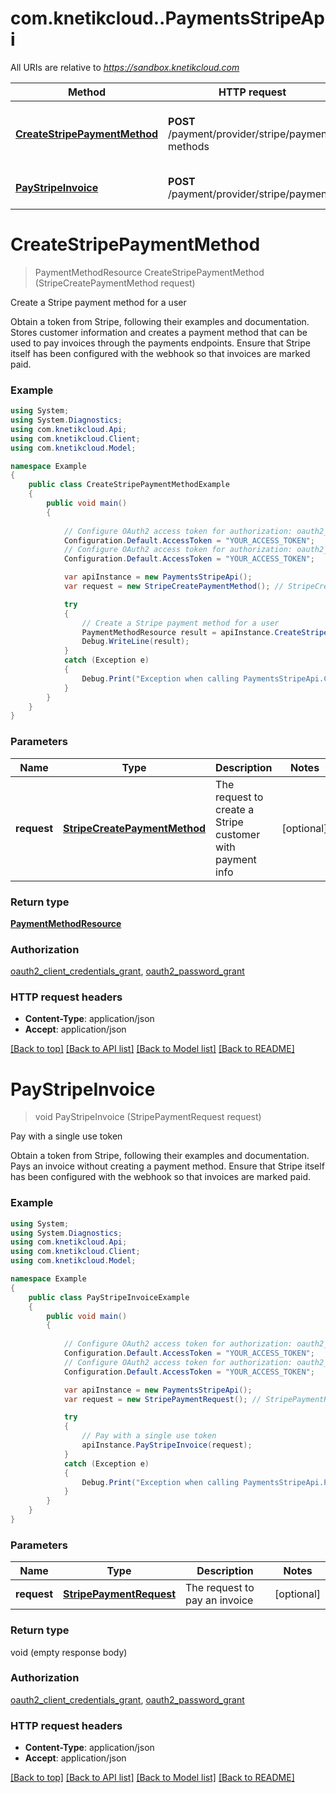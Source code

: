 # com.knetikcloud..PaymentsStripeApi

All URIs are relative to *https://sandbox.knetikcloud.com*

Method | HTTP request | Description
------------- | ------------- | -------------
[**CreateStripePaymentMethod**](PaymentsStripeApi.md#createstripepaymentmethod) | **POST** /payment/provider/stripe/payment-methods | Create a Stripe payment method for a user
[**PayStripeInvoice**](PaymentsStripeApi.md#paystripeinvoice) | **POST** /payment/provider/stripe/payments | Pay with a single use token


<a name="createstripepaymentmethod"></a>
# **CreateStripePaymentMethod**
> PaymentMethodResource CreateStripePaymentMethod (StripeCreatePaymentMethod request)

Create a Stripe payment method for a user

Obtain a token from Stripe, following their examples and documentation. Stores customer information and creates a payment method that can be used to pay invoices through the payments endpoints. Ensure that Stripe itself has been configured with the webhook so that invoices are marked paid.

### Example
```csharp
using System;
using System.Diagnostics;
using com.knetikcloud.Api;
using com.knetikcloud.Client;
using com.knetikcloud.Model;

namespace Example
{
    public class CreateStripePaymentMethodExample
    {
        public void main()
        {
            
            // Configure OAuth2 access token for authorization: oauth2_client_credentials_grant
            Configuration.Default.AccessToken = "YOUR_ACCESS_TOKEN";
            // Configure OAuth2 access token for authorization: oauth2_password_grant
            Configuration.Default.AccessToken = "YOUR_ACCESS_TOKEN";

            var apiInstance = new PaymentsStripeApi();
            var request = new StripeCreatePaymentMethod(); // StripeCreatePaymentMethod | The request to create a Stripe customer with payment info (optional) 

            try
            {
                // Create a Stripe payment method for a user
                PaymentMethodResource result = apiInstance.CreateStripePaymentMethod(request);
                Debug.WriteLine(result);
            }
            catch (Exception e)
            {
                Debug.Print("Exception when calling PaymentsStripeApi.CreateStripePaymentMethod: " + e.Message );
            }
        }
    }
}
```

### Parameters

Name | Type | Description  | Notes
------------- | ------------- | ------------- | -------------
 **request** | [**StripeCreatePaymentMethod**](StripeCreatePaymentMethod.md)| The request to create a Stripe customer with payment info | [optional] 

### Return type

[**PaymentMethodResource**](PaymentMethodResource.md)

### Authorization

[oauth2_client_credentials_grant](../README.md#oauth2_client_credentials_grant), [oauth2_password_grant](../README.md#oauth2_password_grant)

### HTTP request headers

 - **Content-Type**: application/json
 - **Accept**: application/json

[[Back to top]](#) [[Back to API list]](../README.md#documentation-for-api-endpoints) [[Back to Model list]](../README.md#documentation-for-models) [[Back to README]](../README.md)

<a name="paystripeinvoice"></a>
# **PayStripeInvoice**
> void PayStripeInvoice (StripePaymentRequest request)

Pay with a single use token

Obtain a token from Stripe, following their examples and documentation. Pays an invoice without creating a payment method. Ensure that Stripe itself has been configured with the webhook so that invoices are marked paid.

### Example
```csharp
using System;
using System.Diagnostics;
using com.knetikcloud.Api;
using com.knetikcloud.Client;
using com.knetikcloud.Model;

namespace Example
{
    public class PayStripeInvoiceExample
    {
        public void main()
        {
            
            // Configure OAuth2 access token for authorization: oauth2_client_credentials_grant
            Configuration.Default.AccessToken = "YOUR_ACCESS_TOKEN";
            // Configure OAuth2 access token for authorization: oauth2_password_grant
            Configuration.Default.AccessToken = "YOUR_ACCESS_TOKEN";

            var apiInstance = new PaymentsStripeApi();
            var request = new StripePaymentRequest(); // StripePaymentRequest | The request to pay an invoice (optional) 

            try
            {
                // Pay with a single use token
                apiInstance.PayStripeInvoice(request);
            }
            catch (Exception e)
            {
                Debug.Print("Exception when calling PaymentsStripeApi.PayStripeInvoice: " + e.Message );
            }
        }
    }
}
```

### Parameters

Name | Type | Description  | Notes
------------- | ------------- | ------------- | -------------
 **request** | [**StripePaymentRequest**](StripePaymentRequest.md)| The request to pay an invoice | [optional] 

### Return type

void (empty response body)

### Authorization

[oauth2_client_credentials_grant](../README.md#oauth2_client_credentials_grant), [oauth2_password_grant](../README.md#oauth2_password_grant)

### HTTP request headers

 - **Content-Type**: application/json
 - **Accept**: application/json

[[Back to top]](#) [[Back to API list]](../README.md#documentation-for-api-endpoints) [[Back to Model list]](../README.md#documentation-for-models) [[Back to README]](../README.md)

